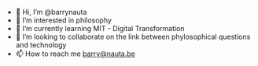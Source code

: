 - 👋 Hi, I’m @barrynauta
- 👀 I’m interested in philosophy
- 🌱 I’m currently learning MIT - Digital Transformation
- 💞️ I’m looking to collaborate on the link between phylosophical questions and technology
- 📫 How to reach me barry@nauta.be

<!---
barrynauta/barrynauta is a ✨ special ✨ repository because its `README.md` (this file) appears on your GitHub profile.
You can click the Preview link to take a look at your changes.
--->
